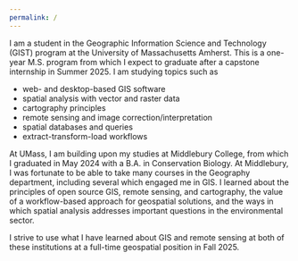 ```yaml
---
permalink: /
---
```


I am a student in the Geographic Information Science and Technology (GIST) program at the University of Massachusetts Amherst. This is a one-year M.S. program from which I expect to graduate after a capstone internship in Summer 2025. I am studying topics such as
* web- and desktop-based GIS software
* spatial analysis with vector and raster data
* cartography principles
* remote sensing and image correction/interpretation
* spatial databases and queries 
* extract-transform-load workflows

At UMass, I am building upon my studies at Middlebury College, from which I graduated in May 2024 with a B.A. in Conservation Biology. At Middlebury, I was fortunate to be able to take many courses in the Geography department, including several which engaged me in GIS. I learned about the principles of open source GIS, remote sensing, and cartography, the value of a workflow-based approach for geospatial solutions, and the ways in which spatial analysis addresses important questions in the environmental sector.

I strive to use what I have learned about GIS and remote sensing at both of these institutions at a full-time geospatial position in Fall 2025.

